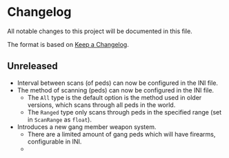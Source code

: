 # Changelog

All notable changes to this project will be documented in this file.

The format is based on [Keep a Changelog](https://keepachangelog.com/en/1.0.0/).

## Unreleased

- Interval between scans (of peds) can now be configured in the INI file.
- The method of scanning (peds) can now be configured in the INI file.
  - The `All` type is the default option is the method used in older versions, which scans through all peds in the world.
  - The `Ranged` type only scans through peds in the specified range (set in `ScanRange` as `float`).
- Introduces a new gang member weapon system.
  - There are a limited amount of gang peds which will have firearms, configurable in INI.
  - 

<!-- END of content -->
